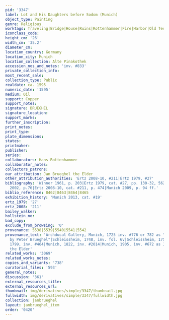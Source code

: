 ```yaml
---
pid: '3347'
label: Lot and His Daughters before Sodom (Munich)
object_type: Painting
genre: Religious
worktags: Traveling|Bridge|House|Ruins|Rottenhammer|Fire|Harbor|Old Testament
iconclass_code:
height_cm: '26'
width_cm: '35.2'
diameter_cm:
location_country: Germany
location_city: Munich
location_collection: Alte Pinakothek
accession_nos_and_notes: 'inv. #833'
private_collection_info:
most_recent_sale:
collection_type: Public
realdate: ca. 1595
numeric_date: '1595'
medium: Oil
support: Copper
support_notes:
signature: BRUEGHEL
signature_location:
support_marks:
further_inscription:
print_notes:
print_type:
plate_dimensions:
states:
printmaker:
publisher:
series:
collaborators: Hans Rottenhammer
collaborator_notes:
collectors_patrons:
our_attribution: Jan Brueghel the Elder
other_attribution_authorities: 'Ertz 2008-10, #211|Ertz 1979, #27'
bibliography: 'Winner 1961, p. 203|Ertz 1979, cat. #27, pp. 130-32, 562, fig. 136|Renger/Denk
  2002, p.76|Ertz 2008-10, cat. #211, p. 474|Munich 2009, p. 94 ff.'
biblio_reference: 8462|8463|8464|8465
exhibition_history: 'Munich 2013, cat. #19'
ertz_1979: '27'
ertz_2008: '211'
bailey_walker:
hollstein_no:
bad_copy:
exclude_from_browsing: '0'
provenance: 5538|5539|5540|5541|5542
provenance_text: 'Archducal Gallery, Munich, 1725 inv. #776 or 782 as "Night Piece
  by Peter Brueghel"|Schleissheim, 1748, inv. fol. 6v|Schleissheim, 1750, inv. #238|Munich,
  1799, inv. #464|Munich, 1822, inv. #2014|Munich, 1905, inv. #672 as Jan Brueghel
  the Elder'
related_works: '3069'
related_works_notes:
copies_and_variants: '738'
curatorial_files: '593'
general_notes:
discussion: '361'
external_resources_title:
external_resources_url:
thumbnail: img/derivatives/simple/3347/thumbnail.jpg
fullwidth: img/derivatives/simple/3347/fullwidth.jpg
collection: janbrueghel
layout: janbrueghel_item
order: '0420'
---
```

